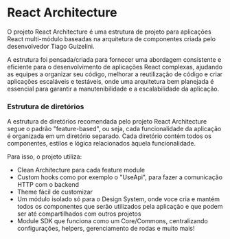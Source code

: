 # React Architecture

O projeto React Architecture é uma estrutura de projeto para aplicações React multi-módulo baseadas na arquitetura de componentes criada pelo desenvolvedor Tiago Guizelini. 

A estrutura foi pensada/criada para fornecer uma abordagem consistente e eficiente para o desenvolvimento de aplicações React complexas, ajudando as equipes a organizar seu código, melhorar a reutilização de código e criar aplicações escaláveis e testáveis, onde uma arquitetura bem planejada é essencial para garantir a manutenibilidade e a escalabilidade da aplicação.

### Estrutura de diretórios

A estrutura de diretórios recomendada pelo projeto React Architecture segue o padrão "feature-based", ou seja, cada funcionalidade da aplicação é organizada em um diretório separado. Cada diretório contém todos os componentes, estilos e lógica relacionados àquela funcionalidade.

Para isso, o projeto utiliza:

- Clean Architecture para cada feature module
- Custom hooks como por exemplo o "UseApi", para fazer a comunicação HTTP com o backend 
- Theme fácil de customizar
- Um módulo isolado só para o Design System, onde voce cria e mantém todos os componentes que serão utilizados pela aplicação e que podem ser até compartilhados com outros projetos
- Module SDK que funciona como um Core/Commons, centralizando configurações, helpers, gerenciamento de rodas e muito mais!
